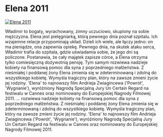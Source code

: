 Elena 2011 
=============
[![Elena 2011 ](http://vidos.pl/images/player.gif)](http://vidos.pl/elena-2011)

 Władimir to bogaty, wyrachowany, zimny uczuciowo, skupiony na sobie mężczyzna. Elena jest pielęgniarką, którą pewnego dnia poznał szpitalu. Ich wzajemne relacje przypominają układ. Dzieli ich wiele, ale łączy jedno: on ma pieniądze, ona zapewnia opiekę. Pewnego dnia, na skutek ataku serca, Władimir trafia do szpitala, gdzie uświadamia sobie, że jego dni są policzone. Postanawia, że cały majątek zapisze córce, a Elena otrzyma tylko comiesięczną dożywotnią pensję. Tym samym rozwiewa nadzieje kobiety na finansową pomoc dla syna z poprzedniego małżeństwa. Z nieśmiałej i poddanej żony Elena zmienia się w zdeterminowaną i zdolną do wszystkiego kobietę. Wymyśla tragiczny plan, który na zawsze zmieni życie jej rodziny. 'Elena' to najnowszy film Andrieja Zwiagincewa ('Powrót', 'Wygnanie'), wyróżniony Nagrodą Specjalną Jury Un Certain Regard na festiwalu w Cannes oraz nominowany do Europejskiej Nagrody Filmowej 2011.  ... rozwiewa nadzieje kobiety na finansową pomoc dla syna z poprzedniego małżeństwa. Z nieśmiałej i poddanej żony Elena zmienia się w zdeterminowaną i zdolną do wszystkiego kobietę. Wymyśla tragiczny plan, który na zawsze zmieni życie jej rodziny. 'Elena' to najnowszy film Andrieja Zwiagincewa ('Powrót', 'Wygnanie'), wyróżniony Nagrodą Specjalną Jury Un Certain Regard na festiwalu w Cannes oraz nominowany do Europejskiej Nagrody Filmowej 2011.
